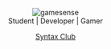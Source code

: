 <div align="center">
  
![gamesense](https://i.imgur.com/xg96q7X.png)
<br>
Student | Developer | Gamer
</div>
<div align="center">
  <a href="https://discord.gg/68TSmS7cg3">Syntax Club</a>
</div>
